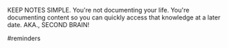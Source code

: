 KEEP NOTES SIMPLE. You're not documenting your life. You're documenting content so you can quickly access that knowledge at a later date. AKA., SECOND BRAIN! 

#reminders

